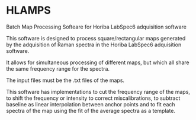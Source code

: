 # HLAMPS
Batch Map Processing Softeare for Horiba LabSpec6 adquisition software

This software is designed to process square/rectangular maps generated by the adquisition of Raman spectra in the Horiba LabSpec6 adquisition software.

It allows for simultaneous processing of different maps, but which all share the same frequency range for the spectra.

The input files must be the .txt files of the maps.

This software has implementations to cut the frequency range of the maps, to shift the frequency or intensity to correct miscalibrations, to subtract baseline as linear interpolation between anchor points and to fit each spectra of the map using the fit of the average spectra as a template.
